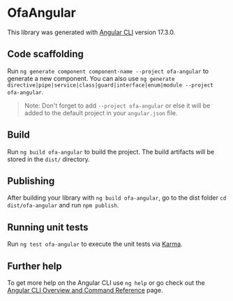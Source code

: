 # OfaAngular

This library was generated with [Angular CLI](https://github.com/angular/angular-cli) version 17.3.0.

## Code scaffolding

Run `ng generate component component-name --project ofa-angular` to generate a new component. You can also use `ng generate directive|pipe|service|class|guard|interface|enum|module --project ofa-angular`.
> Note: Don't forget to add `--project ofa-angular` or else it will be added to the default project in your `angular.json` file.

## Build

Run `ng build ofa-angular` to build the project. The build artifacts will be stored in the `dist/` directory.

## Publishing

After building your library with `ng build ofa-angular`, go to the dist folder `cd dist/ofa-angular` and run `npm publish`.

## Running unit tests

Run `ng test ofa-angular` to execute the unit tests via [Karma](https://karma-runner.github.io).

## Further help

To get more help on the Angular CLI use `ng help` or go check out the [Angular CLI Overview and Command Reference](https://angular.io/cli) page.
